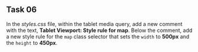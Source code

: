 ## Task 06
In the *styles.css* file, within the tablet media query, add a new comment with the text, **Tablet Viewport: Style rule for map**.   Below the comment, add a new style rule for the `map` class selector that sets the `width` to **500px** and the `height` to **450px**.

 